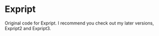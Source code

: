# Expript
Original code for Expript. I recommend you check out my later versions, Expript2 and Expript3.
